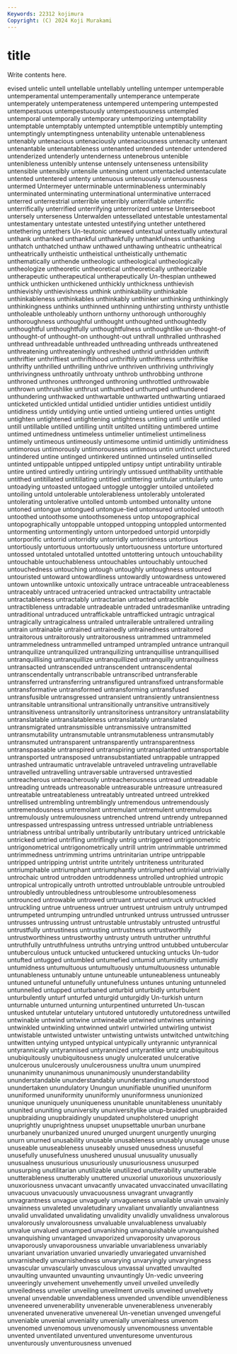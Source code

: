 ```yaml
---
Keywords: 22312 kojimura
Copyright: (C) 2024 Koji Murakami
---
```


# title

Write contents here.



evised untelic untell untellable untellably
untelling untemper untemperable untemperamental untemperamentally untemperance untemperate untemperately untemperateness untempered
untempering untempested untempestuous untempestuously untempestuousness untempled untemporal untemporally untemporary untemporizing
untemptability untemptable untemptably untempted untemptible untemptibly untempting untemptingly untemptingness untenability
untenable untenableness untenably untenacious untenaciously untenaciousness untenacity untenant untenantable untenantableness
untenanted untended untender untendered untenderized untenderly untenderness untenebrous untenible untenibleness
untenibly untense untensely untenseness untensibility untensible untensibly untensile untensing untent
untentacled untentaculate untented untentered untenty untenuous untenuously untenuousness untermed Untermeyer
unterminable unterminableness unterminably unterminated unterminating unterminational unterminative unterraced unterred unterrestrial
unterrible unterribly unterrifiable unterrific unterrifically unterrified unterrifying unterrorized unterse Unterseeboot
untersely unterseness Unterwalden untessellated untestable untestamental untestamentary untestate untested untestifying
untether untethered untethering untethers Un-teutonic untewed untextual untextually untextural unthank
unthanked unthankful unthankfully unthankfulness unthanking unthatch unthatched unthaw unthawed unthawing
untheatric untheatrical untheatrically untheistic untheistical untheistically unthematic unthematically unthende untheologic
untheological untheologically untheologize untheoretic untheoretical untheoretically untheorizable untherapeutic untherapeutical untherapeutically
Un-thespian unthewed unthick unthicken unthickened unthickly unthickness unthievish unthievishly unthievishness
unthink unthinkability unthinkable unthinkableness unthinkables unthinkably unthinker unthinking unthinkingly unthinkingness
unthinks unthinned unthinning unthirsting unthirsty unthistle untholeable untholeably unthorn unthorny
unthorough unthoroughly unthoroughness unthoughful unthought unthoughted unthoughtedly unthoughtful unthoughtfully unthoughtfulness
unthoughtlike un-thought-of unthought-of unthought-on unthought-out unthrall unthralled unthrashed unthread unthreadable
unthreaded unthreading unthreads unthreatened unthreatening unthreateningly unthreshed unthrid unthridden unthrift
unthriftier unthriftiest unthriftihood unthriftily unthriftiness unthriftlike unthrifty unthrilled unthrilling unthrive
unthriven unthriving unthrivingly unthrivingness unthroatily unthroaty unthrob unthrobbing unthrone unthroned
unthrones unthronged unthroning unthrottled unthrowable unthrown unthrushlike unthrust unthumbed unthumped
unthundered unthundering unthwacked unthwartable unthwarted unthwarting untiaraed unticketed untickled untidal
untidied untidier untidies untidiest untidily untidiness untidy untidying untie untied
untieing untiered unties untight untighten untightened untightening untightness untiing until
untile untiled untill untillable untilled untilling untilt untilted untilting untimbered
untime untimed untimedness untimeless untimelier untimeliest untimeliness untimely untimeous untimeously
untimesome untimid untimidly untimidness untimorous untimorously untimorousness untimous untin untinct
untinctured untindered untine untinged untinkered untinned untinseled untinselled untinted untippable
untipped untippled untipsy untipt untirability untirable untire untired untiredly untiring
untiringly untissued untithability untithable untithed untitillated untitillating untitled untittering untitular
untitularly unto untoadying untoasted untogaed untoggle untoggler untoiled untoileted untoiling
untold untolerable untolerableness untolerably untolerated untolerating untolerative untolled untomb untombed
untonality untone untoned untongue untongued untongue-tied untonsured untooled untooth untoothed
untoothsome untoothsomeness untop untopographical untopographically untoppable untopped untopping untoppled untormented
untormenting untormentingly untorn untorpedoed untorpid untorpidly untorporific untorrid untorridity untorridly
untorridness untortious untortiously untortuous untortuously untortuousness untorture untortured untossed untotaled
untotalled untotted untottering untouch untouchability untouchable untouchableness untouchables untouchably untouched
untouchedness untouching untough untoughly untoughness untoured untouristed untoward untowardliness untowardly
untowardness untowered untown untownlike untoxic untoxically untrace untraceable untraceableness untraceably
untraced untraceried untracked untractability untractable untractableness untractably untractarian untracted untractible
untractibleness untradable untradeable untraded untradesmanlike untrading untraditional untraduced untraffickable untrafficked
untragic untragical untragically untragicalness untrailed untrailerable untrailered untrailing untrain untrainable
untrained untrainedly untrainedness untraitored untraitorous untraitorously untraitorousness untrammed untrammeled untrammeledness
untrammelled untramped untrampled untrance untranquil untranquilize untranquilized untranquilizing untranquillise untranquillised
untranquillising untranquillize untranquillized untranquilly untranquilness untransacted untranscended untranscendent untranscendental untranscendentally
untranscribable untranscribed untransferable untransferred untransferring untransfigured untransfixed untransformable untransformative untransformed
untransforming untransfused untransfusible untransgressed untransient untransiently untransientness untransitable untransitional untransitionally
untransitive untransitively untransitiveness untransitorily untransitoriness untransitory untranslatability untranslatable untranslatableness untranslatably
untranslated untransmigrated untransmissible untransmissive untransmitted untransmutability untransmutable untransmutableness untransmutably untransmuted
untransparent untransparently untransparentness untranspassable untranspired untranspiring untransplanted untransportable untransported untransposed
untransubstantiated untrappable untrapped untrashed untraumatic untravelable untraveled untraveling untravellable untravelled
untravelling untraversable untraversed untravestied untreacherous untreacherously untreacherousness untread untreadable untreading
untreads untreasonable untreasurable untreasure untreasured untreatable untreatableness untreatably untreated untreed
untrekked untrellised untrembling untremblingly untremendous untremendously untremendousness untremolant untremulant untremulent
untremulous untremulously untremulousness untrenched untrend untrendy untrepanned untrespassed untrespassing untress
untressed untriable untriableness untriabness untribal untribally untributarily untributary untriced untrickable
untricked untried untrifling untriflingly untrig untriggered untrigonometric untrigonometrical untrigonometrically untrill
untrim untrimmable untrimmed untrimmedness untrimming untrims untrinitarian untripe untrippable untripped
untripping untrist untrite untritely untriteness untriturated untriumphable untriumphant untriumphantly untriumphed
untrivial untrivially untrochaic untrod untrodden untroddenness untrolled untrophied untropic untropical
untropically untroth untrotted untroublable untrouble untroubled untroubledly untroubledness untroublesome untroublesomeness
untrounced untrowable untrowed untruant untruced untruck untruckled untruckling untrue untrueness
untruer untruest untruism untruly untrumped untrumpeted untrumping untrundled untrunked untruss
untrussed untrusser untrusses untrussing untrust untrustable untrustably untrusted untrustful untrustfully
untrustiness untrusting untrustness untrustworthily untrustworthiness untrustworthy untrusty untruth untruther untruthful
untruthfully untruthfulness untruths untrying unttrod untubbed untubercular untuberculous untuck untucked
untuckered untucking untucks Un-tudor untufted untugged untumbled untumefied untumid untumidity
untumidly untumidness untumultuous untumultuously untumultuousness untunable untunableness untunably untune untuneable
untuneableness untuneably untuned untuneful untunefully untunefulness untunes untuning untunneled untunnelled
untupped unturbaned unturbid unturbidly unturbulent unturbulently unturf unturfed unturgid unturgidly
Un-turkish unturn unturnable unturned unturning unturpentined unturreted Un-tuscan untusked untutelar
untutelary untutored untutoredly untutoredness untwilled untwinable untwind untwine untwineable untwined
untwines untwining untwinkled untwinkling untwinned untwirl untwirled untwirling untwist untwistable
untwisted untwister untwisting untwists untwitched untwitching untwitten untying untyped untypical
untypically untyrannic untyrannical untyrannically untyrannised untyrannized untyrantlike untz unubiquitous unubiquitously
unubiquitousness unugly unulcerated unulcerative unulcerous unulcerously unulcerousness unultra unum unumpired
ununanimity ununanimous ununanimously ununderstandability ununderstandable ununderstandably ununderstanding ununderstood unundertaken unundulatory
Unungun ununifiable ununified ununiform ununiformed ununiformity ununiformly ununiformness ununionized ununique
ununiquely ununiqueness ununitable ununitableness ununitably ununited ununiting ununiversity ununiversitylike unup-braided
unupbraided unupbraiding unupbraidingly unupdated unupholstered unupright unuprightly unuprightness unupset unupsettable
unurban unurbane unurbanely unurbanized unured unurged unurgent unurgently unurging unurn
unurned unusability unusable unusableness unusably unusage unuse unuseable unuseableness unuseably
unused unusedness unuseful unusefully unusefulness unushered unusual unusuality unusually unusualness
unusurious unusuriously unusuriousness unusurped unusurping unutilitarian unutilizable unutilized unutterability unutterable
unutterableness unutterably unuttered unuxorial unuxorious unuxoriously unuxoriousness unvacant unvacantly unvacated
unvaccinated unvacillating unvacuous unvacuously unvacuousness unvagrant unvagrantly unvagrantness unvague unvaguely
unvagueness unvailable unvain unvainly unvainness unvaleted unvaletudinary unvaliant unvaliantly unvaliantness
unvalid unvalidated unvalidating unvalidity unvalidly unvalidness unvalorous unvalorously unvalorousness unvaluable
unvaluableness unvaluably unvalue unvalued unvamped unvanishing unvanquishable unvanquished unvanquishing unvantaged
unvaporized unvaporosity unvaporous unvaporously unvaporousness unvariable unvariableness unvariably unvariant unvariation
unvaried unvariedly unvariegated unvarnished unvarnishedly unvarnishedness unvarying unvaryingly unvaryingness unvascular
unvascularly unvasculous unvassal unvatted unvaulted unvaulting unvaunted unvaunting unvauntingly Un-vedic
unveering unveeringly unvehement unvehemently unveil unveiled unveiledly unveiledness unveiler unveiling
unveilment unveils unveined unvelvety unvenal unvendable unvendableness unvended unvendible unvendibleness
unveneered unvenerability unvenerable unvenerableness unvenerably unvenerated unvenerative unvenereal Un-venetian unvenged
unvengeful unveniable unvenial unveniality unvenially unvenialness unvenom unvenomed unvenomous unvenomously
unvenomousness unventable unvented unventilated unventured unventuresome unventurous unventurously unventurousness unvenued
